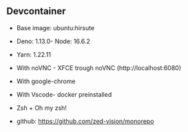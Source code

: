 ## Devcontainer

- Base image: ubuntu:hirsute
- Deno: 1.13.0- Node: 16.6.2
- Yarn: 1.22.11
- With noVNC - XFCE trough noVNC (http://localhost:6080)
- With google-chrome
- With Vscode- docker preinstalled
- Zsh + Oh my zsh!

- github: https://github.com/zed-vision/monorepo
